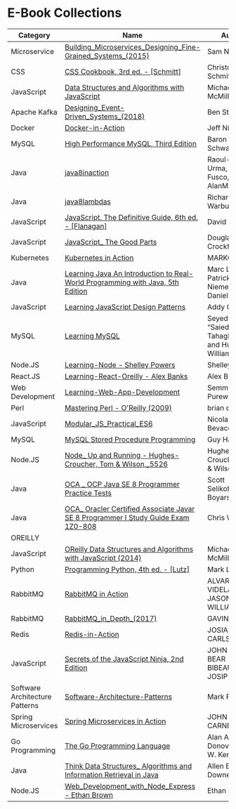 # E-Book Collections

|Category | Name   | Author  | Publisher |
|--------|---------|---------|-----------|
| Microservice |[Building_Microservices_Designing_Fine-Grained_Systems_(2015)](/files/Building_Microservices_Designing_Fine-Grained_Systems_(2015).pdf) |Sam Newman | OREILLY|
| CSS |[CSS Cookbook, 3rd ed. - [Schmitt]](/files/CSS%20Cookbook%2C%203rd%20ed.%20-%20%5BSchmitt%5D.pdf)|Christopher Schmitt|OREILLY|
| JavaScript |[Data Structures and Algorithms with JavaScript](/files/Data%20Structures%20and%20Algorithms%20with%20JavaScript.pdf)| Michael McMillan |OREILLY|
|Apache Kafka|[Designing_Event-Driven_Systems_(2018)](/files/Designing_Event-Driven_Systems_(2018).pdf)|Ben Stopford|OREILLY|
|Docker|[Docker-in-Action](/files/Docker-in-Action.pdf)|Jeff Nickoloff|OREILLY|
|MySQL |[High Performance MySQL, Third Edition](/files/High%20Performance%20MySQL%2C%20Third%20Edition.pdf)|Baron Schwartz|OREILLY|
|Java |[java8inaction](/files/java8inaction.pdf)|Raoul-Gabriel Urma, Mario Fusco, and AlanMycroft |OREILLY|
|Java |[java8lambdas](/files/java8lambdas.pdf)|Richard Warburton |OREILLY|
|JavaScript |[JavaScript. The Definitive Guide, 6th ed. - [Flanagan]](/files/JavaScript.%20The%20Definitive%20Guide%2C%206th%20ed.%20-%20%5BFlanagan%5D.pdf)|David Flanagan |OREILLY|
|JavaScript|[JavaScript_ The Good Parts](/files/JavaScript_%20The%20Good%20Parts.pdf)|Douglas Crockford |OREILLY|
|Kubernetes|[Kubernetes in Action](/files/Kubernetes%20in%20Action.pdf)|MARKO LUKŠA |OREILLY|
|Java    |[Learning Java An Introduction to Real-World Programming with Java, 5th Edition](/files/Learning%20Java%20An%20Introduction%20to%20Real-World%20Programming%20with%20Java%2C%205th%20Edition.pdf)|Marc Loy, Patrick Niemeyer, and Daniel Leuck |OREILLY|
|JavaScript |[Learning JavaScript Design Patterns](/files/Learning%20JavaScript%20Design%20Patterns.pdf)|Addy Osmani|OREILLY|
|MySQL |[Learning MySQL](/files/Learning%20MySQL.pdf)|Seyed M.M. “Saied” Tahaghoghi and Hugh E. Williams|OREILLY|
|Node.JS |[Learning-Node - Shelley Powers](/files/Learning-Node%20-%20Shelley%20Powers.pdf)|Shelley Powers|OREILLY|
|React.JS |[Learning-React-Oreilly - Alex Banks](/files/Learning-React-Oreilly%20-%20Alex%20Banks.pdf)|Alex Banks |OREILLY|
|Web Development|[Learning-Web-App-Development](/files/Learning-Web-App-Development.pdf)|Semmy Purewal|OREILLY|
|Perl |[Mastering Perl - O'Reilly (2009)](/files/Mastering%20Perl%20-%20O'Reilly%20(2009).pdf)|brian d foy|OREILLY|
|JavaScript |[Modular_JS_Practical_ES6](/files/Modular_JS_Practical_ES6.pdf)|Nicolas Bevacqua|OREILLY|
|MySQL |[MySQL Stored Procedure Programming](/files/MySQL%20Stored%20Procedure%20Programming.pdf)|Guy Harrison|OREILLY|
|Node.JS |[Node_ Up and Running - Hughes-Croucher, Tom & Wilson,_5526](/files/Node_%20Up%20and%20Running%20-%20Hughes-Croucher%2C%20Tom%20%26%20Wilson%2C_5526.pdf)|Hughes-Croucher, Tom & Wilson|OREILLY|
|Java |[OCA _ OCP Java SE 8 Programmer Practice Tests](/files/OCA%20_%20OCP%20Java%20SE%208%20Programmer%20Practice%20Tests.pdf)|Scott Selikoff,Jeanne Boyarsky |OREILLY|
|Java |[OCA_ Oracler Certified Associate Javar SE 8 Programmer I Study Guide Exam 1Z0-808](/files/OCA_%20Oracle%C2%AE%20Certified%20Associate%20Java%C2%AE%20SE%208%20Programmer%20I%20Study%20Guide%20Exam%201Z0-808.pdf)|Chris Webb
|OREILLY|
|JavaScript |[OReilly Data Structures and Algorithms with JavaScript (2014)](/files/OReilly%20Data%20Structures%20and%20Algorithms%20with%20JavaScript%20(2014).pdf)|Michael McMillan |OREILLY|
|Python |[Programming Python, 4th ed. - [Lutz]](/files/Programming%20Python%2C%204th%20ed.%20-%20%5BLutz%5D.pdf)|Mark Lutz|OREILLY|
|RabbitMQ |[RabbitMQ in Action](/files/RabbitMQ%20in%20Action.pdf)| ALVARO VIDELA, JASON J.W. WILLIAMS |OREILLY|
|RabbitMQ |[RabbitMQ_in_Depth_(2017)](/files/RabbitMQ_in_Depth_(2017).pdf)| GAVIN ROY |OREILLY|
|Redis    |[Redis-in-Action](/files/Redis-in-Action.pdf)|JOSIAH L. CARLSON |OREILLY|
|JavaScript|[Secrets of the JavaScript Ninja, 2nd Edition](/files/Secrets%20of%20the%20JavaScript%20Ninja%2C%202nd%20Edition.pdf)|JOHN RESIG, BEAR BIBEAULT, and JOSIP MARAS |OREILLY|
|Software Architecture Patterns|[Software-Architecture-Patterns](/files/Software-Architecture-Patterns.pdf)|Mark Richards|OREILLY|
|Spring Microservices|[Spring Microservices in Action](/files/Spring%20Microservices%20in%20Action.pdf)|JOHN CARNELL|OREILLY|
|Go Programming|[The Go Programming Language](/files/The%20Go%20Programming%20Language.pdf)| Alan A. A. Donovan,Brian W. Kernighan |OREILLY|
|Java  |[Think Data Structures_ Algorithms and Information Retrieval in Java](/files/Think%20Data%20Structures_%20Algorithms%20and%20Information%20Retrieval%20in%20Java.pdf)|Allen B. Downey|OREILLY|
|Node.JS  |[Web_Development_with_Node_Express - Ethan Brown](/files/Web_Development_with_Node_Express%20-%20Ethan%20Brown.pdf)|Ethan Brown|OREILLY|

